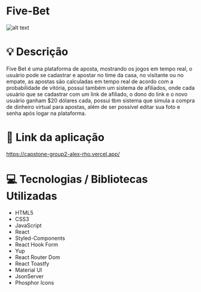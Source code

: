 # Five-Bet


![alt text](https://i.ibb.co/nrw1SJq/Beige-Minimal-Interior-Design-Photo-Collage-35-20-cm-35-25-cm.png)

# :bulb: Descrição

Five Bet é uma plataforma de aposta, mostrando os jogos em tempo real, o usuário pode se cadastrar e apostar no time da casa, no visitante ou no empate, as apostas são calculadas em tempo real de acordo com a probabilidade de vitória, possui também um sistema de afiliados, onde cada usuário que se cadastrar com um link de afiliado, o dono do link e o novo usuário ganham $20 dólares cada, possui tbm sistema que simula a compra de dinheiro virtual para apostas, além de ser possível editar sua foto e senha após logar na plataforma.

# :link: Link da aplicação

https://capstone-group2-alex-rho.vercel.app/

# :computer: Tecnologias / Bibliotecas Utilizadas

- HTML5 
- CSS3 
- JavaScript 
- React 
- Styled-Components 
- React Hook Form 
- Yup 
- React Router Dom 
- React Toastfy
- Material UI
- JsonServer
- Phosphor Icons
